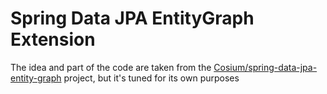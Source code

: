 # Spring Data JPA EntityGraph Extension 

The idea and part of the code are taken from the [Cosium/spring-data-jpa-entity-graph](https://github.com/Cosium/spring-data-jpa-entity-graph) project, but it's tuned for its own purposes